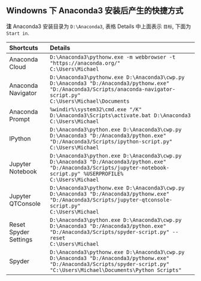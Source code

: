 ## Windowns 下 Anaconda3 安装后产生的快捷方式

**注** Anaconda3 安装目录为 `D:\Anaconda3`,
表格 Details 中上面表示 `目标`, 下面为 `Start in`.

| Shortcuts | Details |
| :---- | :----|
| Anaconda Cloud | `D:\Anaconda3\pythonw.exe -m webbrowser -t "https://anaconda.org/"` <br> `C:\Users\Michael` |
| Anaconda Navigator | `D:\Anaconda3\pythonw.exe D:\Anaconda3\cwp.py D:\Anaconda3 "D:/Anaconda3/pythonw.exe" "D:/Anaconda3/Scripts/anaconda-navigator-script.py"` <br> `C:\Users\Michael\Documents` |
| Anaconda Prompt | `%windir%\system32\cmd.exe "/K" D:\Anaconda3\Scripts\activate.bat D:\Anaconda3` <br> `C:\Users\Michael` |
| IPython | `D:\Anaconda3\python.exe D:\Anaconda3\cwp.py D:\Anaconda3 "D:/Anaconda3/python.exe" "D:/Anaconda3/Scripts/ipython-script.py"` <br> `C:\Users\Michael` |
| Jupyter Notebook | `D:\Anaconda3\python.exe D:\Anaconda3\cwp.py D:\Anaconda3 "D:/Anaconda3/python.exe" "D:/Anaconda3/Scripts/jupyter-notebook-script.py" %USERPROFILE%` <br> `C:\Users\Michael` |
| Jupyter QTConsole | `D:\Anaconda3\pythonw.exe D:\Anaconda3\cwp.py D:\Anaconda3 "D:/Anaconda3/pythonw.exe" "D:/Anaconda3/Scripts/jupyter-qtconsole-script.py"` <br> `C:\Users\Michael` |
| Reset Spyder Settings | `D:\Anaconda3\python.exe D:\Anaconda3\cwp.py D:\Anaconda3 "D:/Anaconda3/python.exe" "D:/Anaconda3/Scripts/spyder-script.py" --reset` <br> `C:\Users\Michael` |
| Spyder | `D:\Anaconda3\pythonw.exe D:\Anaconda3\cwp.py D:\Anaconda3 "D:/Anaconda3/pythonw.exe" "D:/Anaconda3/Scripts/spyder-script.py"` <br> `"C:\Users\Michael\Documents\Python Scripts"` |
